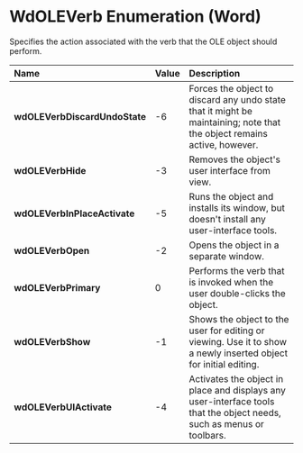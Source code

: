 
# WdOLEVerb Enumeration (Word)

Specifies the action associated with the verb that the OLE object should perform.



|**Name**|**Value**|**Description**|
|:-----|:-----|:-----|
|**wdOLEVerbDiscardUndoState**|-6|Forces the object to discard any undo state that it might be maintaining; note that the object remains active, however.|
|**wdOLEVerbHide**|-3|Removes the object's user interface from view.|
|**wdOLEVerbInPlaceActivate**|-5|Runs the object and installs its window, but doesn't install any user-interface tools.|
|**wdOLEVerbOpen**|-2|Opens the object in a separate window.|
|**wdOLEVerbPrimary**|0|Performs the verb that is invoked when the user double-clicks the object.|
|**wdOLEVerbShow**|-1|Shows the object to the user for editing or viewing. Use it to show a newly inserted object for initial editing.|
|**wdOLEVerbUIActivate**|-4|Activates the object in place and displays any user-interface tools that the object needs, such as menus or toolbars.|
